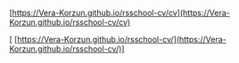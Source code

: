  [https://Vera-Korzun.github.io/rsschool-cv/cv](https://Vera-Korzun.github.io/rsschool-cv/cv)

 [ [https://Vera-Korzun.github.io/rsschool-cv/](https://Vera-Korzun.github.io/rsschool-cv/)]